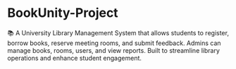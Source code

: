 # BookUnity-Project
 📚 A University Library Management System that allows students to register, borrow books, reserve meeting rooms, and submit feedback. Admins can manage books, rooms, users, and view reports. Built to streamline library operations and enhance student engagement.
